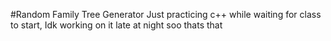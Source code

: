 #Random Family Tree Generator
Just practicing c++ while waiting for class to start, Idk working on it late at night soo thats that  